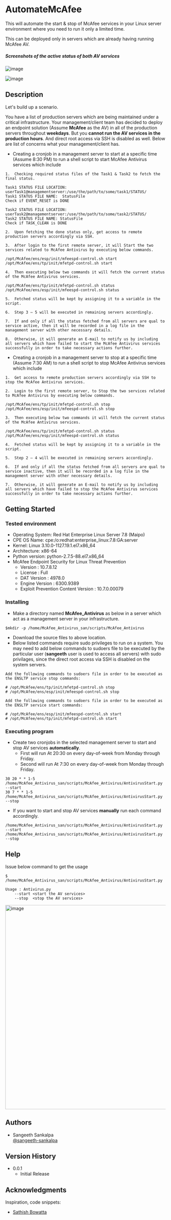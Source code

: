 # AutomateMcAfee

This will automate the start & stop of McAfee services in your Linux server environment where you need to run it only a limited time. 

This can be deployed only in servers which are already having running McAfee AV.

##### Screenshots of the active status of both AV services
![image](https://user-images.githubusercontent.com/36575796/175768354-5252671e-7ff8-4d00-aa51-62278df80ed5.png)

![image](https://user-images.githubusercontent.com/36575796/175768367-cb8bda2b-500a-417e-81a3-90c07b1e0dae.png)

## Description

Let's build up a scenario. 

You have a list of production servers which are being maintained under a critical infrastructure. Your management/client team has decided to deploy an endpoint solution (Assume **McAfee** as the AV) in all of the production servers throughout **weekdays**. But you **cannot run the AV services in the production hours**. And direct root access via SSH is disabled as well. Below are list of concerns what your management/client has. 


* Creating a cronjob in a management server to start at a specific time (Assume 8:30 PM) to run a shell script to start McAfee Antivirus services which include
```
1.	Checking required status files of the Task1 & Task2 to fetch the final status.

Task1 STATUS FILE LOCATION: userTask1@managementserver:/use/the/path/to/some/task1/STATUS/
Task1 STATUS FILE NAME:  StatusFile
Check if EVENT_RESET is DONE

Task2 STATUS FILE LOCATION: userTask2@managementserver:/use/the/path/to/some/task2/STATUS/
Task2 STATUS FILE NAME: StatusFile
Check if TASK_CLEAN is DONE
 
2.	Upon fetching the done status only, get access to remote production servers accordingly via SSH.
 
3.	After login to the first remote server, it will Start the two services related to McAfee Antivirus by executing below commands.

/opt/McAfee/ens/esp/init/mfeespd-control.sh start
/opt/McAfee/ens/tp/init/mfetpd-control.sh start
 
4.	Then executing below two commands it will fetch the current status of the McAfee Antivirus services.

/opt/McAfee/ens/tp/init/mfetpd-control.sh status
/opt/McAfee/ens/esp/init/mfeespd-control.sh status
 
5.	Fetched status will be kept by assigning it to a variable in the script.
 
6.	Step 3 – 5 will be executed in remaining servers accordingly.
 
7.	If and only if all the status fetched from all servers are qual to service active, then it will be recorded in a log file in the management server with other necessary details.
 
8.	Otherwise, it will generate an E-mail to notify us by including all servers which have failed to start the McAfee Antivirus services successfully in order to take necessary actions further.
``` 
 
* Creating a cronjob in a management server to stop at a specific time (Assume 7:30 AM) to run a shell script to stop McAfee Antivirus services which include
``` 
1.	Get access to remote production servers accordingly via SSH to stop the McAfee Antivirus services.
 
2.	Login to the first remote server, to Stop the two services related to McAfee Antivirus by executing below commands.

/opt/McAfee/ens/tp/init/mfetpd-control.sh stop
/opt/McAfee/ens/esp/init/mfeespd-control.sh stop
 
3.	Then executing below two commands it will fetch the current status of the McAfee Antivirus services.

/opt/McAfee/ens/tp/init/mfetpd-control.sh status
/opt/McAfee/ens/esp/init/mfeespd-control.sh status
 
4.	Fetched status will be kept by assigning it to a variable in the script.
 
5.	Step 2 – 4 will be executed in remaining servers accordingly.
 
6.	If and only if all the status fetched from all servers are qual to service inactive, then it will be recorded in a log file in the management server with other necessary details.
 
7.	Otherwise, it will generate an E-mail to notify us by including all servers which have failed to stop the McAfee Antivirus services successfully in order to take necessary actions further.
```


## Getting Started

### Tested environment

* Operating System: Red Hat Enterprise Linux Server 7.8 (Maipo)
* CPE OS Name: cpe:/o:redhat:enterprise_linux:7.8:GA:server
* Kernel: Linux 3.10.0-1127.19.1.el7.x86_64
* Architecture: x86-64 
* Python version: python-2.7.5-88.el7.x86_64
* McAfee Endpoint Security for Linux Threat Prevention
  * Version : 10.7.8.12
  * License : Full
  * DAT Version : 4978.0
  * Engine Version : 6300.9389
  * Exploit Prevention Content Version : 10.7.0.00079

### Installing

* Make a directory named **McAfee_Antivirus** as below in a server which act as a management server in your infrastructure.
```
$mkdir -p /home/McAfee_Antivirus_san/scripts/McAfee_Antivirus
```
* Download the source files to above location.
* Below listed commands require sudo privileges to run on a system. You may need to add below commands to sudoers file to be executed by the particular user (**sangeeth** user is used to access all servers) with sudo privilages, since the direct root access via SSH is disabled on the system servers.
```
Add the following commands to sudoers file in order to be executed as the ENSLTP service stop commands:

# /opt/McAfee/ens/tp/init/mfetpd-control.sh stop
# /opt/McAfee/ens/esp/init/mfeespd-control.sh stop

Add the following commands to sudoers file in order to be executed as the ENSLTP service start commands:

# /opt/McAfee/ens/esp/init/mfeespd-control.sh start
# /opt/McAfee/ens/tp/init/mfetpd-control.sh start
```

### Executing program

* Create two cronjobs in the selected management server to start and stop AV services **automatically**. 
  * First will run At 20:30 on every day-of-week from Monday through Friday.
  * Second will run At 7:30 on every day-of-week from Monday through Friday.
```
30 20 * * 1-5 /home/McAfee_Antivirus_san/scripts/McAfee_Antivirus/AntivirusStart.py --start
30 7 * * 1-5 /home/McAfee_Antivirus_san/scripts/McAfee_Antivirus/AntivirusStart.py --stop
```

* If you want to start and stop AV services **manually** run each command accordingly. 
```
/home/McAfee_Antivirus_san/scripts/McAfee_Antivirus/AntivirusStart.py --start
/home/McAfee_Antivirus_san/scripts/McAfee_Antivirus/AntivirusStart.py --stop
```

## Help

Issue below command to get the usage
```
$ /home/McAfee_Antivirus_san/scripts/McAfee_Antivirus/AntivirusStart.py

Usage : Antivirus.py
	--start	<start the AV services>
	--stop	<stop the AV services>
```
<img width="641" alt="image" src="https://user-images.githubusercontent.com/36575796/175769092-cabf88d4-ad96-464f-8202-22f78ba5cb1d.png">


## Authors

* Sangeeth Sankalpa  
[@sangeeth-sankalpa](https://linkedin.com/in/sangeeth-sankalpa)

## Version History

* 0.0.1
    * Initial Release

## Acknowledgments

Inspiration, code snippets:
* [Sathish Bowatta](https://github.com/zathizh)
